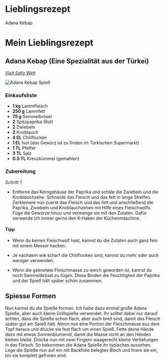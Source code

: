 # Lieblingsrezept
Adana Kebap

# Mein Lieblingsrezept

## Adana Kebap (Eine Spezialität aus der Türkei)

_[Visit Sally Welt](https://sallys-blog.de/rezepte/adana-kebab-leckere-grillspiesse-)_ 

![Adana Kebap Spieß](https://sallys-blog.de/_next/image?url=https%3A%2F%2Fimg2.storyblok.com%2F950x650%2Ff%2F130848%2F799x533%2Fdf5ad4762f%2F1324_20028_adana_kebab_spiesse_1.jpg&w=1920&q=75)

### Einkaufsliste

* **1 kg** Lammfleisch
* **250 g** Lammfett
* **75 g** Semmelbrösel
* **2** Spitzpaprika (Rot)
* **2** Zwiebeln 
* **2** Knoblauch
* **4 EL** Chiliflocken
* **1 EL** Isot (das Gewürz ist zu finden im Türkischen Supermarkt)
* **1 TL** Pfeffer
* **3 TL** Salz 
* **0.5 TL** Kreuzkümmel (gemahlen)

### Zubereitung

_Schritt 1_

* Entferne das Kerngehäuse der Paprika und schäle die Zwiebeln und die Knoblauchzehe. Schneide das Fleisch und das fett in lange Streifen. Zerkleinere nun zuerst das Fleisch und das fett und anschließend die Paprika, Zwiebeln und Knoblauchzehen mit Hilfe eines Fleischwolfs. Füge die Gewürze hinzu und vermenge sie mit den Zutaten. Dafür verwende ich immer gerne den K-Haken der Küchenmaschine.

#### Tipp 

* Wenn du keinen Fleischwolf hast, kannst du die Zutaten auch ganz fein mit einem Messer hacken.

* Je nachdem wie scharf die Chiliflocken sind, kannst du mehr oder auch weniger verwenden.

* Wenn die geknetete Fleischmasse zu weich geworden ist, kannst du noch Semmelbrösel zu fügen. Diese Binden die Feuchtigkeit der Paprika und der Spieß hält später schön zusammen.

## Spiesse Formen

Nun kannst du die Spieße formen. Ich habe dazu einmal große Adana Spieße, aber auch kleine Grillspieße verwendet. Ihr solltet dabei nur darauf achten, dass die Spieße schon flach, aber auch breit sind, damit das Fleisch später gut am Spieß hält. Nimm nun eine Portion der Fleischmasse aus dem Topf heraus und drücke sie fest flach um einen Spieß. Fette deine Hände dazu mit etwas Sonnenblumenöl, damit die Masse nicht an den Händen kleben bleibt. Drücke nun mit zwei Fingern waagerecht kleine Vertiefungen in das Fleisch. So bekommen die Adana Spieße ihr typisches aussehen. Lege die Spieße nun auf ein mit Backfolie belegtes Blech und friere sie ein, bis sie komplett gefroren sind.